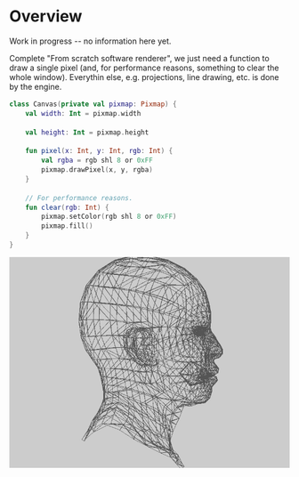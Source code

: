 # Overview

Work in progress -- no information here yet.

Complete "From scratch software renderer", we just need a function to draw a single pixel (and, for performance reasons, something to clear the whole window). Everythin else, e.g. projections, line drawing, etc. is done by the engine.

```kotlin
class Canvas(private val pixmap: Pixmap) {
    val width: Int = pixmap.width

    val height: Int = pixmap.height

    fun pixel(x: Int, y: Int, rgb: Int) {
        val rgba = rgb shl 8 or 0xFF
        pixmap.drawPixel(x, y, rgba)
    }

    // For performance reasons.
    fun clear(rgb: Int) {
        pixmap.setColor(rgb shl 8 or 0xFF)
        pixmap.fill()
    }
}
```

![Current progress](animation.gif)